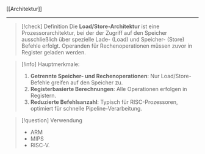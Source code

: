 [[Architektur]]

---

> [!check] Definition
> Die **Load/Store-Architektur** ist eine Prozessorarchitektur, bei der der Zugriff auf den Speicher ausschließlich über spezielle Lade- (Load) und Speicher- (Store) Befehle erfolgt. Operanden für Rechenoperationen müssen zuvor in Register geladen werden.

> [!info] Hauptmerkmale:
> 1. **Getrennte Speicher- und Rechenoperationen**: Nur Load/Store-Befehle greifen auf den Speicher zu.
> 2. **Registerbasierte Berechnungen**: Alle Operationen erfolgen in Registern.
> 3. **Reduzierte Befehlsanzahl**: Typisch für RISC-Prozessoren, optimiert für schnelle Pipeline-Verarbeitung.

> [!question] Verwendung
> - ARM
> - MIPS
> - RISC-V.
